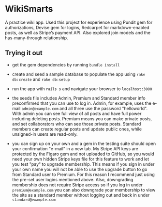 # WikiSmarts

A practice wiki app. Used this project for experience using Pundit gem for authorizations, Devise gem for logins, Redcarpet for markdown-enabled posts, as well as Stripe’s payment API. Also explored join models and the has-many-through relationship.

## Trying it out

* get the gem dependencies by running `bundle install`

* create and seed a sample database to populate the app using `rake db:create` and `rake db:setup`

* run the app with `rails s` and navigate your browser to `localhost:3000`

* the seeds file includes Admin, Premium and Standard member info preconfirmed that you can use to log in. Admin, for example, uses the e-mail `admin@example.com` and all three use the password "helloworld". With admin you can see full view of all posts and have full power including deleting posts. Premium means you can make private posts, and set collaborators who can see those private posts. Standard members can create regular posts and update public ones, while unsigned-in users are read-only. 

* you can sign up on your own and a gem in the testing suite should open your confirmation "e-mail" in a new tab. My Stripe API keys are protected by the Figaro gem and not uploaded to GitHub, so you would need your own hidden Stripe keys file for this feature to work and let you test "pay" to upgrade membership. This means if you sign in under your own name you will not be able to use the upgrade button to go from Standard user to Premium. For this reason I recommend just using the pre-set user logins mentioned above. Also, downgrading membership does not require Stripe access so if you log in under `premium@example.com` you can also downgrade your membership to view the site as a standard member without logging out and back in under `standard@example.com`

